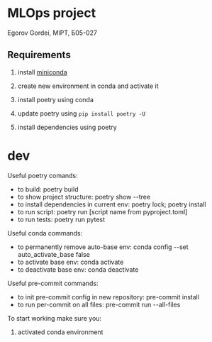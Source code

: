 # MLOps project

Egorov Gordei, MIPT, Б05-027

## Requirements

1) install [miniconda](https://docs.conda.io/projects/miniconda/en/latest/miniconda-install.html)

2) create new environment in conda and activate it

3) install poetry using conda

4) update poetry using ```pip install poetry -U```

5) install dependencies using poetry

# dev

Useful poetry comands:
- to build: poetry build
- to show project structure: poetry show --tree
- to install dependencies in current env: poetry lock; poetry install
- to run script: poetry run [script name from pyproject.toml]
- to run tests: poetry run pytest

Useful conda commands:
- to permanently remove auto-base env: conda config --set auto\_activate\_base false
- to activate base env: conda activate
- to deactivate base env: conda deactivate

Useful pre-commit commands:
- to init pre-commit config in new repository: pre-commit install
- to run per-commit on all files: pre-commit run --all-files

To start working make sure you:
1) activated conda environment
